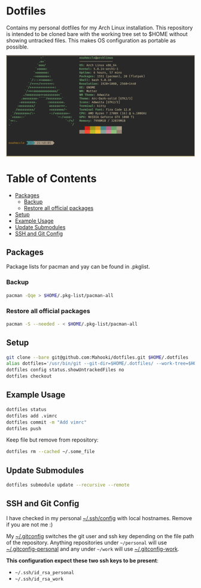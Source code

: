 # Dotfiles

Contains my personal dotfiles for my Arch Linux installation. This repository is intended to be cloned bare with the working tree set to $HOME without showing untracked files. This makes OS configuration as portable as possible.

![Gruvbox Neofetch](Pictures/README/Neofetch.png)

# Table of Contents

- [Packages](#packages)
  - [Backup](#backup)
  - [Restore all official packages](#restore-all-official-packages)
- [Setup](#setup)
- [Example Usage](#example-usage)
- [Update Submodules](#update-submodules)
- [SSH and Git Config](#ssh-and-git-config)

## Packages


Package lists for pacman and yay can be found in .pkglist.

### Backup

```bash
pacman -Qqe > $HOME/.pkg-list/pacman-all
```

### Restore all official packages

```bash
pacman -S --needed - < $HOME/.pkg-list/pacman-all
```

## Setup

```bash
git clone --bare git@github.com:Mahooki/dotfiles.git $HOME/.dotfiles
alias dotfiles='/usr/bin/git --git-dir=$HOME/.dotfiles/ --work-tree=$HOME'
dotfiles config status.showUntrackedFiles no
dotfiles checkout
```

## Example Usage

```bash
dotfiles status
dotfiles add .vimrc
dotfiles commit -m "Add vimrc"
dotfiles push
```

Keep file but remove from repository:

```bash
dotfiles rm --cached ~/.some_file
```

## Update Submodules

```bash
dotfiles submodule update --recursive --remote
```

## SSH and Git Config

I have checked in my personal [~/.ssh/config](.ssh/config) with local hostnames. Remove if you are not me :)

My [~/.gitconfig](.gitconfig) switches the git user and ssh key depending on the file path of the repository.
Anything repositories under `~/personal` will use [~/.gitconfig-personal](.gitconfig-personal) and any under `~/work`
will use [~/.gitconfig-work](.gitconfig-work).

__This configuration expect these two ssh keys to be present__:
- `~/.ssh/id_rsa_personal`
- `~/.ssh/id_rsa_work`
